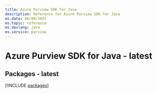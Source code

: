 ```yaml
---
title: Azure Purview SDK for Java
description: Reference for Azure Purview SDK for Java
ms.date: 06/09/2025
ms.topic: reference
ms.devlang: java
ms.service: purview
---
```

# Azure Purview SDK for Java - latest
## Packages - latest
[!INCLUDE [packages](purview-index.md)]